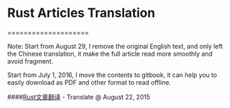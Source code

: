 




# Rust Articles Translation
====================

Note: Start from August 29, I remove the original English text, and only left the Chinese translation, it make the full article read more smoothly and avoid fragment.


Start from July 1, 2016, I move the contents to gitbook, it can help you to easily download as PDF and other format to read offline.

####[Rust文章翻译](https://scotthuang_hzl.gitbooks.io/rust_articles/content/"Rust文章翻译) - Translate @ August 22, 2015 
